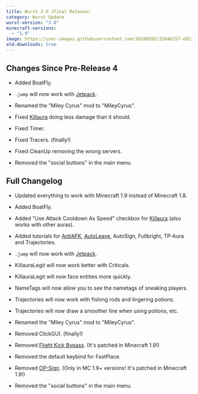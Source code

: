 ```yaml
---
title: Wurst 3.0 (Final Release)
category: Wurst Update
wurst-version: "3.0"
minecraft-versions:
  - "1.9"
image: https://user-images.githubusercontent.com/10100202/31046257-e9216fe2-a5f5-11e7-8baa-22415347ed7e.jpg
old-downloads: true
---
```

## Changes Since Pre-Release 4

- Added BoatFly.

- `.jump` will now work with [Jetpack](https://wiki.wurstclient.net/jetpack).

- Renamed the "Miley Cyrus" mod to "MileyCyrus".

- Fixed [Killaura](https://wiki.wurstclient.net/killaura) doing less damage than it should.

- Fixed Timer.

- Fixed Tracers. (finally!)

- Fixed CleanUp removing the wrong servers.

- Removed the "social buttons" in the main menu.

## Full Changelog

- Updated everything to work with Minecraft 1.9 instead of Minecraft 1.8.

- Added BoatFly.

- Added "Use Attack Cooldown As Speed" checkbox for [Killaura](https://wiki.wurstclient.net/killaura) (also works with other auras).

- Added tutorials for [AntiAFK](https://wiki.wurstclient.net/antiafk), [AutoLeave](https://wiki.wurstclient.net/autoleave), AutoSign, Fullbright, TP-Aura and Trajectories.

- `.jump` will now work with [Jetpack](https://wiki.wurstclient.net/jetpack).

- KillauraLegit will now work better with Criticals.

- KillauraLegit will now face entities more quickly.

- NameTags will now allow you to see the nametags of sneaking players.

- Trajectories will now work with fishing rods and lingering potions.

- Trajectories will now draw a smoother line when using potions, etc.

- Renamed the "Miley Cyrus" mod to "MileyCyrus".

- Removed ClickGUI. (finally!)

- Removed [Flight Kick Bypass](https://wiki.wurstclient.net/flight). (It's patched in Minecraft 1.9!)

- Removed the default keybind for FastPlace.

- Removed [OP-Sign](https://wiki.wurstclient.net/op-sign). (Only in MC 1.9+ versions! It's patched in Minecraft 1.9!)

- Removed the "social buttons" in the main menu.
